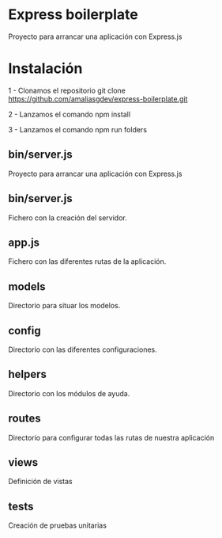# Express boilerplate

Proyecto para arrancar una aplicación con Express.js

# Instalación

1 - Clonamos el repositorio
git clone https://github.com/amaliasgdev/express-boilerplate.git

2 - Lanzamos el comando npm install

3 - Lanzamos el comando npm run folders


## bin/server.js

Proyecto para arrancar una aplicación con Express.js

## bin/server.js

Fichero con la creación del servidor.

## app.js

Fichero con las diferentes rutas de la aplicación.

## models

Directorio para situar los modelos.

## config

Directorio con las diferentes configuraciones.

## helpers

Directorio con los módulos de ayuda.

## routes

Directorio para configurar todas las rutas de nuestra aplicación

## views

Definición de vistas

## tests

Creación de pruebas unitarias
